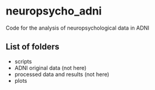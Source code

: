 # neuropsycho_adni
Code for the analysis of neuropsychological data in ADNI

## List of folders
- scripts
- ADNI original data (not here)
- processed data and results (not here)
- plots
